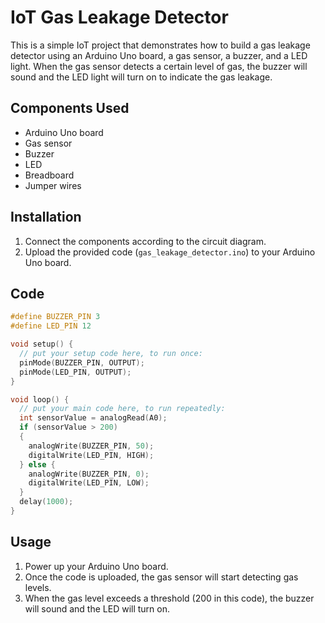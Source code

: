 # IoT Gas Leakage Detector

This is a simple IoT project that demonstrates how to build a gas leakage detector using an Arduino Uno board, a gas sensor, a buzzer, and a LED light. When the gas sensor detects a certain level of gas, the buzzer will sound and the LED light will turn on to indicate the gas leakage.

## Components Used
- Arduino Uno board
- Gas sensor
- Buzzer
- LED
- Breadboard
- Jumper wires

## Installation
1. Connect the components according to the circuit diagram.
2. Upload the provided code (`gas_leakage_detector.ino`) to your Arduino Uno board.

## Code
```cpp
#define BUZZER_PIN 3
#define LED_PIN 12

void setup() {
  // put your setup code here, to run once:
  pinMode(BUZZER_PIN, OUTPUT);
  pinMode(LED_PIN, OUTPUT);
}

void loop() {
  // put your main code here, to run repeatedly:
  int sensorValue = analogRead(A0);
  if (sensorValue > 200)
  {
    analogWrite(BUZZER_PIN, 50);
    digitalWrite(LED_PIN, HIGH);
  } else {
    analogWrite(BUZZER_PIN, 0);
    digitalWrite(LED_PIN, LOW);
  }
  delay(1000);
}
```

## Usage
1) Power up your Arduino Uno board.
2) Once the code is uploaded, the gas sensor will start detecting gas levels.
3) When the gas level exceeds a threshold (200 in this code), the buzzer will sound and the LED will turn on.
